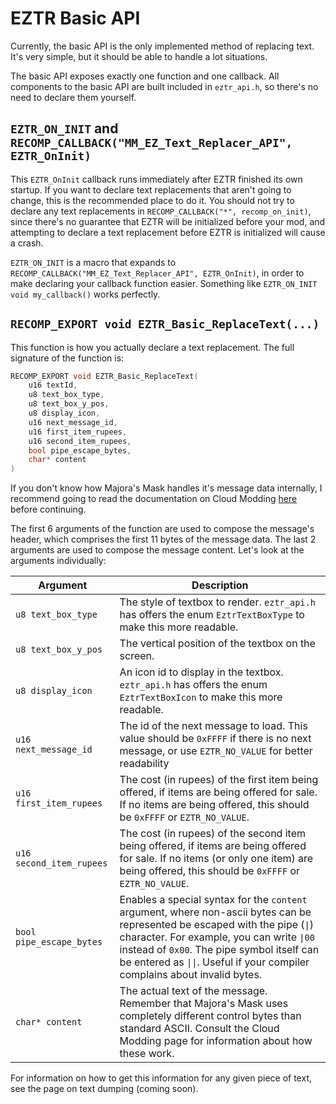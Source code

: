 # EZTR Basic API

Currently, the basic API is the only implemented method of replacing text. It's very simple, but it should be able to handle a lot situations.

The basic API exposes exactly one function and one callback. All components to the basic API are built included in `eztr_api.h`, so there's
no need to declare them yourself.

## `EZTR_ON_INIT` and `RECOMP_CALLBACK("MM_EZ_Text_Replacer_API", EZTR_OnInit)`

This `EZTR_OnInit` callback runs immediately after EZTR finished its own startup. If you want to declare text replacements that aren't going to change,
this is the recommended place to do it. You should not try to declare any text replacements in `RECOMP_CALLBACK("*", recomp_on_init)`, since
there's no guarantee that EZTR will be initialized before your mod, and attempting to declare a text replacement before EZTR is initialized
will cause a crash.

`EZTR_ON_INIT` is a macro that expands to `RECOMP_CALLBACK("MM_EZ_Text_Replacer_API", EZTR_OnInit)`, in order to make declaring your callback
function easier. Something like `EZTR_ON_INIT void my_callback()` works perfectly.

## `RECOMP_EXPORT void EZTR_Basic_ReplaceText(...)`

This function is how you actually declare a text replacement. The full signature of the function is:

```C
RECOMP_EXPORT void EZTR_Basic_ReplaceText(
    u16 textId,
    u8 text_box_type, 
    u8 text_box_y_pos, 
    u8 display_icon, 
    u16 next_message_id, 
    u16 first_item_rupees, 
    u16 second_item_rupees,
    bool pipe_escape_bytes,
    char* content
) 
```

If you don't know how Majora's Mask handles it's message data internally, I recommend going to read the documentation on Cloud Modding [here](https://wiki.cloudmodding.com/mm/Text_Format) before continuing.

The first 6 arguments of the function are used to compose the message's header, which comprises the first 11 bytes of the message data. The last 2 arguments are used to compose the message content. Let's look at the arguments individually:

| Argument | Description |
| -------- | ----------- |
| `u8 text_box_type` | The style of textbox to render. `eztr_api.h` has offers the enum `EztrTextBoxType` to make this more readable. |
| `u8 text_box_y_pos` | The vertical position of the textbox on the screen. |
| `u8 display_icon` | An icon id to display in the textbox. `eztr_api.h` has offers the enum `EztrTextBoxIcon` to make this more readable. |
| `u16 next_message_id` | The id of the next message to load. This value should be `0xFFFF` if there is no next message, or use `EZTR_NO_VALUE` for better readability |
| `u16 first_item_rupees` | The cost (in rupees) of the first item being offered, if items are being offered for sale. If no items are being offered, this should be `0xFFFF` or `EZTR_NO_VALUE`. |
| `u16 second_item_rupees` | The cost (in rupees) of the second item being offered, if items are being offered for sale. If no items (or only one item) are being offered, this should be `0xFFFF` or `EZTR_NO_VALUE`. |
| `bool pipe_escape_bytes` | Enables a special syntax for the `content` argument, where non-ascii bytes can be represented be escaped with the pipe (`\|`) character. For example, you can write `\|00` instead of `0x00`. The pipe symbol itself can be entered as `\|\|`. Useful if your compiler complains about invalid bytes. |
| `char* content` | The actual text of the message. Remember that Majora's Mask uses completely different control bytes than standard ASCII. Consult the Cloud Modding page for information about how these work. |

For information on how to get this information for any given piece of text, see the page on text dumping (coming soon).
